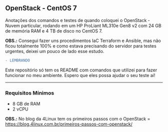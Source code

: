 ## OpenStack - CentOS 7

Anotações dos comandos e testes de quando coloquei o OpenStack - Nuvem particular, rodando em um HP ProLiant ML310e Gen8 v2 com 24 GB de memória RAM e 4 TB de disco no CentOS 7. 

**OBS.:** Consegui fazer uns procedimentos IaC Terraform e Ansible, mas não ficou totalmente 100% e como estava precisando do servidor para testes urgentes, deixei um pouco de lado esse estudo.

```diff
- LEMBRANDO
```
Este repositório só tem os README com comandos que utilizei para fazer funcionar no meu ambiente.
Espero que eles possa ajudar o seu teste aí!


---

### Requisitos Mínimos

- 8 GB de RAM
- 2 vCPU

**OBS.:** No blog da 4Linux tem os primeiros passos com o OpenStack = https://blog.4linux.com.br/primeiros-passos-com-openstack/

